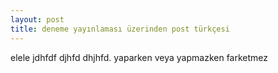 ```yaml
---
layout: post
title: deneme yayınlaması üzerinden post türkçesi
---
```



elele jdhfdf djhfd dhjhfd. yaparken veya yapmazken farketmez
